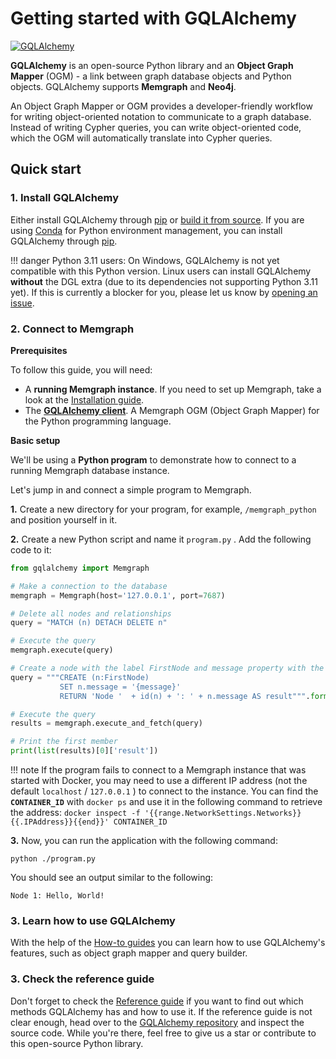 # Getting started with GQLAlchemy

[![GQLAlchemy](https://img.shields.io/badge/source-GQLAlchemy-FB6E00?style=for-the-badge&logo=github&logoColor=white)](https://github.com/memgraph/gqlalchemy)

**GQLAlchemy** is an open-source Python library and an **Object Graph Mapper** (OGM) - a link between graph database objects and Python objects. GQLAlchemy supports **Memgraph** and **Neo4j**.

An Object Graph Mapper or OGM provides a developer-friendly workflow for writing object-oriented notation to communicate to a graph database. Instead of writing Cypher queries, you can write object-oriented code, which the OGM will automatically translate into Cypher queries.

## Quick start

### 1. Install GQLAlchemy

Either install GQLAlchemy through [pip](installation.md#pip) or [build it from
source](installation.md#source). If you are using [Conda](https://docs.conda.io/en/latest/) for Python environment management, you can install GQLAlchemy through [pip](installation.md#pip).

!!! danger
    Python 3.11 users: On Windows, GQLAlchemy is not yet compatible with this Python version. Linux users can install GQLAlchemy **without** the DGL extra (due to its dependencies not supporting Python 3.11 yet). If this is currently a blocker for you, please let us know by [opening an issue](https://github.com/memgraph/gqlalchemy/issues).

### 2. Connect to Memgraph

**Prerequisites**

To follow this guide, you will need:

- A **running Memgraph instance**. If you need to set up Memgraph, take a look
  at the [Installation guide](/installation/overview.mdx).
- The [**GQLAlchemy client**](https://github.com/memgraph/gqlalchemy). A
  Memgraph OGM (Object Graph Mapper) for the Python programming language.

**Basic setup**

We'll be using a **Python program** to demonstrate how to connect to a running
Memgraph database instance.<br />

Let's jump in and connect a simple program to Memgraph.

**1.** Create a new directory for your program, for example, `/memgraph_python`
and position yourself in it.<br /> 

**2.** Create a new Python script and name it `program.py` . Add the following
code to it:

```python
from gqlalchemy import Memgraph

# Make a connection to the database
memgraph = Memgraph(host='127.0.0.1', port=7687)

# Delete all nodes and relationships
query = "MATCH (n) DETACH DELETE n"

# Execute the query
memgraph.execute(query)

# Create a node with the label FirstNode and message property with the value "Hello, World!"
query = """CREATE (n:FirstNode)
           SET n.message = '{message}'
           RETURN 'Node '  + id(n) + ': ' + n.message AS result""".format(message="Hello, World!")

# Execute the query
results = memgraph.execute_and_fetch(query)

# Print the first member
print(list(results)[0]['result'])
```

!!! note 
    If the program fails to connect to a Memgraph instance that was started with Docker, you may need to use a different IP address (not the default `localhost` / `127.0.0.1` ) to connect to the instance. You can find the **`CONTAINER_ID`** with `docker ps` and use it in the following command to retrieve the address:
    ```
    docker inspect -f '{{range.NetworkSettings.Networks}}{{.IPAddress}}{{end}}' CONTAINER_ID
    ```


**3.** Now, you can run the application with the following command:

```
python ./program.py
```

You should see an output similar to the following:

```
Node 1: Hello, World!
```



### 3. Learn how to use GQLAlchemy

With the help of the [How-to guides](how-to-guides/overview.md) you can learn how to use GQLAlchemy's features, such as object graph mapper and query builder. 

### 3. Check the reference guide

Don't forget to check the [Reference guide](reference/gqlalchemy/overview.md) if you want to find out which methods GQLAlchemy has and how to use it. If the reference guide is not clear enough, head over to the [GQLAlchemy repository](https://github.com/memgraph/gqlalchemy) and inspect the source code. While you're there, feel free to give us a star or contribute to this open-source Python library.
